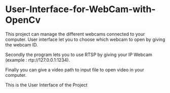 # User-Interface-for-WebCam-with-OpenCv


This project can manage the different webcams connected to your computer. User interface let you to choose which webcam to open by giving the webcam ID.

Secondly the program lets you to use RTSP by giving your IP Webcam (example : rtp://127.0.0.1:1234).

Finally you can give a video path to input file to open video in your computer.

This is the User Interface of the Project



